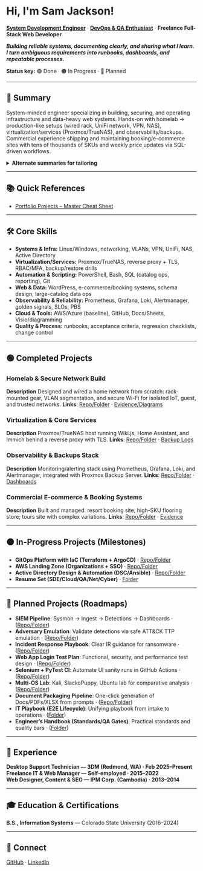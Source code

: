 # Hi, I'm Sam Jackson!
**[System Development Engineer](https://github.com/sams-jackson)** · **[DevOps & QA Enthusiast](https://www.linkedin.com/in/sams-jackson)** · **Freelance Full-Stack Web Developer**

***Building reliable systems, documenting clearly, and sharing what I learn. I turn ambiguous requirements into runbooks, dashboards, and repeatable processes.***

**Status key:** 🟢 Done · 🟠 In Progress · 🔵 Planned

---
## 🎯 Summary
System-minded engineer specializing in building, securing, and operating infrastructure and data-heavy web systems. Hands-on with homelab → production-like setups (wired rack, UniFi network, VPN, NAS), virtualization/services (Proxmox/TrueNAS), and observability/backups. Commercial experience shipping and maintaining booking/e-commerce sites with tens of thousands of SKUs and weekly price updates via SQL-driven workflows.

<details><summary><strong>Alternate summaries for tailoring</strong></summary>

**DevOps-forward** DevOps-leaning systems engineer who builds and operates reliable services end-to-end: homelab→production patterns (networking, virtualization, reverse proxy + TLS, backups), metrics/alerts (Prometheus/Grafana/Loki/Alertmanager), and automation with PowerShell/Bash/SQL. Experienced with data-heavy e-commerce/booking systems and operational runbooks.

**QA-forward** Quality-driven systems engineer turning ambiguous requirements into testable runbooks, acceptance criteria, and regression checklists. Builds monitoring dashboards for golden signals, designs reliable backup/restore procedures, and uses SQL/automation to validate data integrity across high-SKU catalogs and booking systems.
</details>

---
## 📚 Quick References
- [Portfolio Projects – Master Cheat Sheet](./docs/master-cheat-sheet.md)

---
## 🛠️ Core Skills
- **Systems & Infra:** Linux/Windows, networking, VLANs, VPN, UniFi, NAS, Active Directory
- **Virtualization/Services:** Proxmox/TrueNAS, reverse proxy + TLS, RBAC/MFA, backup/restore drills
- **Automation & Scripting:** PowerShell, Bash, SQL (catalog ops, reporting), Git
- **Web & Data:** WordPress, e-commerce/booking systems, schema design, large-catalog data ops
- **Observability & Reliability:** Prometheus, Grafana, Loki, Alertmanager, golden signals, SLOs, PBS
- **Cloud & Tools:** AWS/Azure (baseline), GitHub, Docs/Sheets, Visio/diagramming
- **Quality & Process:** runbooks, acceptance criteria, regression checklists, change control

---
## 🟢 Completed Projects

### Homelab & Secure Network Build
**Description** Designed and wired a home network from scratch: rack-mounted gear, VLAN segmentation, and secure Wi-Fi for isolated IoT, guest, and trusted networks.
**Links**: [Repo/Folder](./projects/06-homelab/PRJ-HOME-001/) · [Evidence/Diagrams](./projects/06-homelab/PRJ-HOME-001/assets)

### Virtualization & Core Services
**Description** Proxmox/TrueNAS host running Wiki.js, Home Assistant, and Immich behind a reverse proxy with TLS.
**Links**: [Repo/Folder](./projects/06-homelab/PRJ-HOME-002/) · [Backup Logs](./projects/06-homelab/PRJ-HOME-002/assets)

### Observability & Backups Stack
**Description** Monitoring/alerting stack using Prometheus, Grafana, Loki, and Alertmanager, integrated with Proxmox Backup Server.
**Links**: [Repo/Folder](./projects/01-sde-devops/PRJ-SDE-002/) · [Dashboards](./projects/01-sde-devops/PRJ-SDE-002/assets)

### Commercial E-commerce & Booking Systems
**Description** Built and managed: resort booking site; high-SKU flooring store; tours site with complex variations.
**Links**: [Repo/Folder](./projects/08-web-data/PRJ-WEB-001/) · [Evidence](./projects/08-web-data/PRJ-WEB-001/assets)

---
## 🟠 In-Progress Projects (Milestones)
- **GitOps Platform with IaC (Terraform + ArgoCD)** · [Repo/Folder](./projects/01-sde-devops/PRJ-SDE-001/)
- **AWS Landing Zone (Organizations + SSO)** · [Repo/Folder](./projects/02-cloud-architecture/PRJ-CLOUD-001/)
- **Active Directory Design & Automation (DSC/Ansible)** · [Repo/Folder](./projects/05-networking-datacenter/PRJ-NET-DC-001/)
- **Resume Set (SDE/Cloud/QA/Net/Cyber)** · [Folder](./professional/resume/)

---
## 🔵 Planned Projects (Roadmaps)
- **SIEM Pipeline**: Sysmon → Ingest → Detections → Dashboards · ([Repo/Folder](./projects/03-cybersecurity/PRJ-CYB-BLUE-001/))
- **Adversary Emulation**: Validate detections via safe ATT&CK TTP emulation · ([Repo/Folder](./projects/03-cybersecurity/PRJ-CYB-RED-001/))
- **Incident Response Playbook**: Clear IR guidance for ransomware · ([Repo/Folder](./projects/03-cybersecurity/PRJ-CYB-OPS-002/))
- **Web App Login Test Plan**: Functional, security, and performance test design · ([Repo/Folder](./projects/04-qa-testing/PRJ-QA-001/))
- **Selenium + PyTest CI**: Automate UI sanity runs in GitHub Actions · ([Repo/Folder](./projects/04-qa-testing/PRJ-QA-002/))
- **Multi-OS Lab**: Kali, SlackoPuppy, Ubuntu lab for comparative analysis · ([Repo/Folder](./projects/06-homelab/PRJ-HOME-003/))
- **Document Packaging Pipeline**: One-click generation of Docs/PDFs/XLSX from prompts · ([Repo/Folder](./projects/07-aiml-automation/PRJ-AIML-001/))
- **IT Playbook (E2E Lifecycle)**: Unifying playbook from intake to operations · ([Folder](./docs/PRJ-MASTER-PLAYBOOK/))
- **Engineer’s Handbook (Standards/QA Gates)**: Practical standards and quality bars · ([Folder](./docs/PRJ-MASTER-HANDBOOK/))

---
## 💼 Experience
**Desktop Support Technician — 3DM (Redmond, WA) · Feb 2025–Present**  
**Freelance IT & Web Manager — Self-employed · 2015–2022**  
**Web Designer, Content & SEO — IPM Corp. (Cambodia) · 2013–2014**

---
## 🎓 Education & Certifications
**B.S., Information Systems** — Colorado State University (2016–2024)  

---
## 🤳 Connect
[GitHub](https://github.com/sams-jackson) · [LinkedIn](https://www.linkedin.com/in/sams-jackson) 
